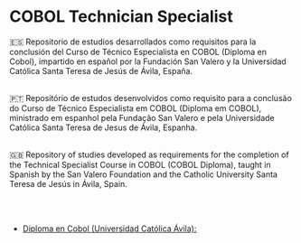 # COBOL Technician Specialist

:es: Repositorio de estudios desarrollados como requisitos para la conclusión del Curso de Técnico Especialista en COBOL (Diploma en Cobol), impartido en español por la Fundación San Valero y la Universidad Católica Santa Teresa de Jesús de Ávila, España. <br /><br />

🇵🇹 Repositório de estudos desenvolvidos como requisito para a conclusão do Curso de Técnico Especialista em COBOL (Diploma em COBOL), ministrado em espanhol pela Fundação San Valero e pela Universidade Católica Santa Teresa de Jesus de Ávila, Espanha. <br /><br />

🇬🇧 Repository of studies developed as requirements for the completion of the Technical Specialist Course in COBOL (COBOL Diploma), taught in Spanish by the San Valero Foundation and the Catholic University Santa Teresa de Jesús in Ávila, Spain.  

<br />
<br />

* [Diploma en Cobol (Universidad Católica Ávila):](https://github.com/fermyno/mainframe/tree/main/COBOL/Cobol-technician-specialist)  
